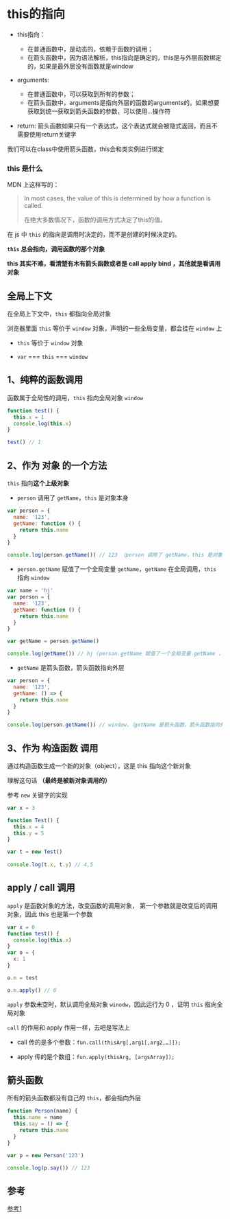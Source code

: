 # this的指向

- this指向：
  - 在普通函数中，是动态的，依赖于函数的调用；
  - 在箭头函数中，因为语法解析，this指向是确定的，this是与外层函数绑定的，如果是最外层没有函数就是window

- arguments: 
  - 在普通函数中，可以获取到所有的参数；
  - 在箭头函数中，arguments是指向外层的函数的arguments的。如果想要获取到统一获取到箭头函数的参数，可以使用…操作符

- return: 箭头函数如果只有一个表达式，这个表达式就会被隐式返回，而且不需要使用return关键字

我们可以在class中使用箭头函数，this会和类实例进行绑定

### this 是什么

MDN 上这样写的：

> In most cases, the value of this is determined by how a function is called.
>
> 在绝大多数情况下，函数的调用方式决定了this的值。
 
在 js 中 `this` 的指向是调用时决定的，而不是创建的时候决定的。

**`this` 总会指向，调用函数的那个对象**


**this 其实不难，看清楚有木有箭头函数或者是 call apply bind ，其他就是看调用对象**

## 全局上下文

在全局上下文中，`this` 都指向全局对象

浏览器里面 `this` 等价于 `window` 对象，声明的一些全局变量，都会挂在 `window` 上

- `this` 等价于 `window` 对象

- `var` === `this` === `window`

## 1、纯粹的函数调用

函数属于全局性的调用，`this` 指向全局对象 `window`

```javascript
function test() {
  this.x = 1
  console.log(this.x)
}

test() // 1
```

## 2、作为 对象 的一个方法

`this` 指向**这个上级对象**

- `person` 调用了 `getName`，`this` 是对象本身

```javascript
var person = {
  name: '123',
  getName: function () {
    return this.name
  }
}

console.log(person.getName()) // 123 （person 调用了 getName，this 是对象本身）
```

- `person.getName` 赋值了一个全局变量 `getName`，`getName` 在全局调用，`this` 指向 `window`

```javascript
var name = 'hj'
var person = {
  name: '123',
  getName: function () {
    return this.name
  }
}

var getName = person.getName()

console.log(getName()) // hj (person.getName 赋值了一个全局变量 getName ，getName 在全局调用)

```

- `getName` 是箭头函数，箭头函数指向外层

```javascript
var person = {
  name: '123',
  getName: () => {
    return this.name
  }
}

console.log(person.getName()) // window，（getName 是箭头函数，箭头函数指向外层）
```

## 3、作为 构造函数 调用

通过构造函数生成一个新的对象（object），这是 this 指向这个新对象

理解这句话 **（最终是被新对象调用的）**

参考 `new` 关键字的实现

```javascript
var x = 3

function Test() {
  this.x = 4
  this.y = 5
}

var t = new Test()
 
console.log(t.x, t.y) // 4,5
```

## apply / call 调用
`apply` 是函数对象的方法，改变函数的调用对象，
第一个参数就是改变后的调用对象，因此 this 也是第一个参数

```javascript
var x = 0
function test() {
  console.log(this.x)
}
var o = {
  x: 1
}

o.m = test

o.m.apply() // 0

```
`apply` 参数未空时，默认调用全局对象 `winodw`，因此运行为 0 ，证明 `this` 指向全局对象

`call` 的作用和 apply 作用一样，去吧是写法上

- call 传的是多个参数：`fun.call(thisArg[,arg1[,arg2,…]]);`

- apply 传的是个数组：`fun.apply(thisArg, [argsArray]);`


## 箭头函数

所有的箭头函数都没有自己的 `this`，都会指向外层

```javascript
function Person(name) {
  this.name = name
  this.say = () => {
    return this.name
  }
}

var p = new Person('123')

console.log(p.say()) // 123
```

## 参考
[参考1](https://segmentfault.com/a/1190000017957307)
